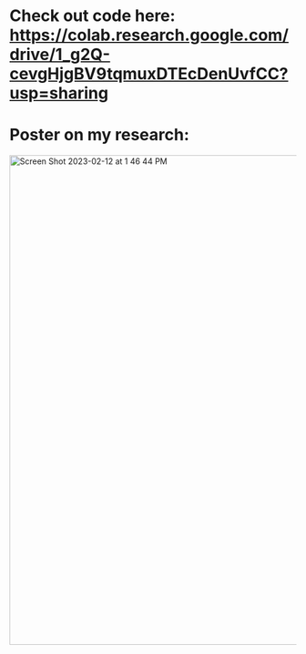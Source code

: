 # Check out code here: https://colab.research.google.com/drive/1_g2Q-cevgHjgBV9tqmuxDTEcDenUvfCC?usp=sharing

# Poster on my research: 
<img width="860" alt="Screen Shot 2023-02-12 at 1 46 44 PM" src="https://user-images.githubusercontent.com/101684135/218339328-7ea3b937-161d-48b3-8484-82ead1696dd1.png">
